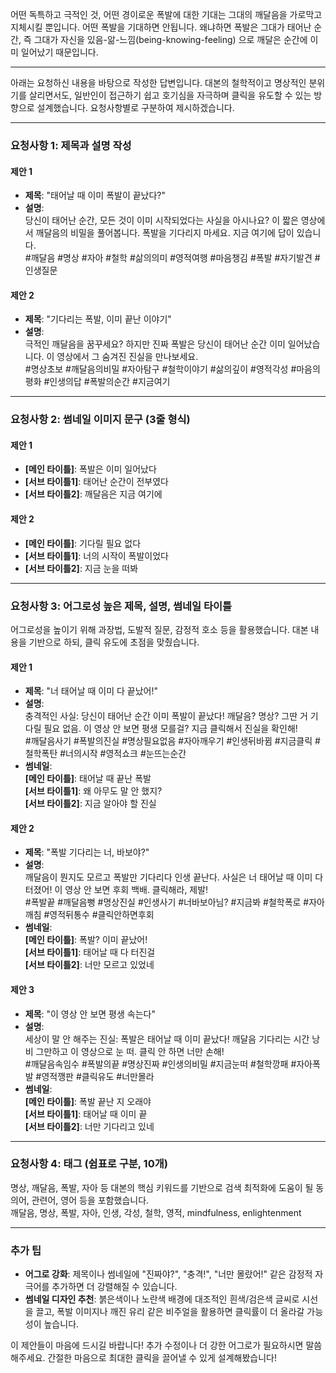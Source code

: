 어떤 독특하고 극적인 것,
어떤 경이로운 폭발에 대한 기대는 그대의 깨달음을 가로막고 지체시킬 뿐입니다.
어떤 폭발을 기대하면 안됩니다.
왜냐하면 폭발은 그대가 태어난 순간,
즉 그대가 자신을 있음-앎-느낌(being-knowing-feeling) 으로 깨달은 순간에 이미 일어났기 때문입니다.

---

아래는 요청하신 내용을 바탕으로 작성한 답변입니다. 대본의 철학적이고 명상적인 분위기를 살리면서도, 일반인이 접근하기 쉽고 호기심을 자극하며 클릭을 유도할 수 있는 방향으로 설계했습니다. 요청사항별로 구분하여 제시하겠습니다.

---

### 요청사항 1: 제목과 설명 작성
#### 제안 1
- **제목**: "태어날 때 이미 폭발이 끝났다?"
- **설명**:  
  당신이 태어난 순간, 모든 것이 이미 시작되었다는 사실을 아시나요? 이 짧은 영상에서 깨달음의 비밀을 풀어봅니다. 폭발을 기다리지 마세요. 지금 여기에 답이 있습니다.  
  #깨달음 #명상 #자아 #철학 #삶의의미 #영적여행 #마음챙김 #폭발 #자기발견 #인생질문

#### 제안 2
- **제목**: "기다리는 폭발, 이미 끝난 이야기"
- **설명**:  
  극적인 깨달음을 꿈꾸세요? 하지만 진짜 폭발은 당신이 태어난 순간 이미 일어났습니다. 이 영상에서 그 숨겨진 진실을 만나보세요.  
  #명상초보 #깨달음의비밀 #자아탐구 #철학이야기 #삶의깊이 #영적각성 #마음의평화 #인생의답 #폭발의순간 #지금여기

---

### 요청사항 2: 썸네일 이미지 문구 (3줄 형식)
#### 제안 1
- **[메인 타이틀]**: 폭발은 이미 일어났다  
- **[서브 타이틀1]**: 태어난 순간이 전부였다  
- **[서브 타이틀2]**: 깨달음은 지금 여기에  

#### 제안 2
- **[메인 타이틀]**: 기다릴 필요 없다  
- **[서브 타이틀1]**: 너의 시작이 폭발이었다  
- **[서브 타이틀2]**: 지금 눈을 떠봐  

---

### 요청사항 3: 어그로성 높은 제목, 설명, 썸네일 타이틀
어그로성을 높이기 위해 과장법, 도발적 질문, 감정적 호소 등을 활용했습니다. 대본 내용을 기반으로 하되, 클릭 유도에 초점을 맞췄습니다.

#### 제안 1
- **제목**: "너 태어날 때 이미 다 끝났어!"  
- **설명**:  
  충격적인 사실: 당신이 태어난 순간 이미 폭발이 끝났다! 깨달음? 명상? 그딴 거 기다릴 필요 없음. 이 영상 안 보면 평생 모를걸? 지금 클릭해서 진실을 확인해!  
  #깨달음사기 #폭발의진실 #명상필요없음 #자아깨우기 #인생뒤바뀜 #지금클릭 #철학폭탄 #너의시작 #영적쇼크 #눈뜨는순간  
- **썸네일**:  
  **[메인 타이틀]**: 태어날 때 끝난 폭발  
  **[서브 타이틀1]**: 왜 아무도 말 안 했지?  
  **[서브 타이틀2]**: 지금 알아야 할 진실  

#### 제안 2
- **제목**: "폭발 기다리는 너, 바보야?"  
- **설명**:  
  깨달음이 뭔지도 모르고 폭발만 기다리다 인생 끝난다. 사실은 너 태어날 때 이미 다 터졌어! 이 영상 안 보면 후회 백배. 클릭해라, 제발!  
  #폭발끝 #깨달음뻥 #명상진실 #인생사기 #너바보아님? #지금봐 #철학폭로 #자아깨침 #영적뒤통수 #클릭안하면후회  
- **썸네일**:  
  **[메인 타이틀]**: 폭발? 이미 끝났어!  
  **[서브 타이틀1]**: 태어날 때 다 터진걸  
  **[서브 타이틀2]**: 너만 모르고 있었네  

#### 제안 3
- **제목**: "이 영상 안 보면 평생 속는다"  
- **설명**:  
  세상이 말 안 해주는 진실: 폭발은 태어날 때 이미 끝났다! 깨달음 기다리는 시간 낭비 그만하고 이 영상으로 눈 떠. 클릭 안 하면 너만 손해!  
  #깨달음속임수 #폭발의끝 #명상진짜 #인생의비밀 #지금눈떠 #철학깡패 #자아폭발 #영적깽판 #클릭유도 #너만몰라  
- **썸네일**:  
  **[메인 타이틀]**: 폭발 끝난 지 오래야  
  **[서브 타이틀1]**: 태어날 때 이미 끝  
  **[서브 타이틀2]**: 너만 기다리고 있네  

---

### 요청사항 4: 태그 (쉼표로 구분, 10개)
명상, 깨달음, 폭발, 자아 등 대본의 핵심 키워드를 기반으로 검색 최적화에 도움이 될 동의어, 관련어, 영어 등을 포함했습니다.  
깨달음, 명상, 폭발, 자아, 인생, 각성, 철학, 영적, mindfulness, enlightenment  

---

### 추가 팁
- **어그로 강화**: 제목이나 썸네일에 "진짜야?", "충격!", "너만 몰랐어!" 같은 감정적 자극어를 추가하면 더 강렬해질 수 있습니다.
- **썸네일 디자인 추천**: 붉은색이나 노란색 배경에 대조적인 흰색/검은색 글씨로 시선을 끌고, 폭발 이미지나 깨진 유리 같은 비주얼을 활용하면 클릭률이 더 올라갈 가능성이 높습니다.

이 제안들이 마음에 드시길 바랍니다! 추가 수정이나 더 강한 어그로가 필요하시면 말씀해주세요. 간절한 마음으로 최대한 클릭을 끌어낼 수 있게 설계해봤습니다!